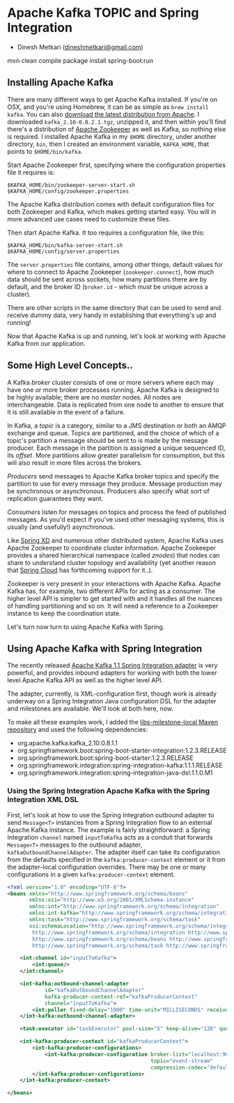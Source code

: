 # Apache Kafka TOPIC and Spring Integration
- Dinesh Metkari (dineshmetkari@gmail.com)

mvn clean compile package install spring-boot:run

## Installing Apache Kafka
There are many different ways to get Apache Kafka installed. If you're on OSX, and you're using Homebrew, it can be as simple as `brew install kafka`. You can also [download the latest distribution from Apache](http://kafka.apache.org/downloads.html). I downloaded `kafka_2.10-0.8.2.1.tgz`, unzipped it, and then within you'll find there's a distribution of [Apache Zookeeper](https://zookeeper.apache.org/) as well as Kafka, so nothing else is required. I installed Apache Kafka in my `$HOME` directory, under another directory, `bin`, then I created an environment variable, `KAFKA_HOME`, that points to `$HOME/bin/kafka`.

Start Apache Zookeeper first, specifying where the configuration properties file it requires is:

```
$KAFKA_HOME/bin/zookeeper-server-start.sh  $KAFKA_HOME/config/zookeeper.properties

```  

The Apache Kafka distribution comes with default configuration files for both Zookeeper and Kafka, which makes getting started easy. You will in more advanced use cases need to customize these files.

Then start Apache Kafka. It too requires a configuration file, like this:

```
$KAFKA_HOME/bin/kafka-server-start.sh  $KAFKA_HOME/config/server.properties
```

The `server.properties` file  contains, among other things, default values for where to connect to Apache Zookeeper (`zookeeper.connect`), how much data should be sent across sockets, how many partitions there are by default, and the broker ID (`broker.id` - which must be unique across a cluster).

There are other scripts in the same directory that can be used to send and receive dummy data, very handy in establishing that everything's up and running!

Now that Apache Kafka is up and running, let's look at  working with Apache Kafka from our application.

## Some High Level Concepts..

A Kafka _broker_ cluster consists of one or more servers where each may have one or more broker processes running. Apache Kafka is designed to be highly available; there are no _master_ nodes. All nodes are interchangeable. Data is replicated from one node to another to ensure that it is still available in the event of a failure.

In Kafka, a _topic_ is a category, similar to a JMS destination or both an AMQP exchange and queue. Topics are partitioned, and the choice of which of a topic's partition a message should be sent to is made by the message producer. Each message in the partition is assigned a unique sequenced ID, its  _offset_. More partitions allow greater parallelism for consumption, but this will also result in more files across the brokers.


_Producers_ send messages to Apache Kafka broker topics and specify the partition to use for every message they produce. Message production may be synchronous or asynchronous. Producers also specify what sort of replication guarantees they want.

_Consumers_ listen for messages on topics and process the feed of published messages. As you'd expect if you've used other messaging systems, this is usually (and usefully!) asynchronous.

Like [Spring XD](http://spring.io/projects/spring-xd) and numerous other distributed system, Apache Kafka uses Apache Zookeeper to coordinate cluster information. Apache Zookeeper provides a shared hierarchical namespace (called _znodes_) that nodes can share to understand cluster topology and availability (yet another reason that [Spring Cloud](https://github.com/spring-cloud/spring-cloud-zookeeper) has forthcoming support for it..).

Zookeeper is very present in your interactions with Apache Kafka. Apache Kafka has, for example, two different APIs for acting as a consumer. The higher level API is simpler to get started with and it handles all the nuances of handling partitioning and so on. It will need a reference to a Zookeeper instance to keep the coordination state.  

Let's turn now turn to using Apache Kafka with Spring.

## Using Apache Kafka with Spring Integration
The recently released [Apache Kafka 1.1 Spring Integration adapter]() is very powerful, and provides inbound adapters for working with both the lower level Apache Kafka API as well as the higher level API.

The adapter, currently, is XML-configuration first, though work is already underway on a Spring Integration Java configuration DSL for the adapter and milestones are available. We'll look at both here, now.

To make all these examples work, I added the [libs-milestone-local Maven  repository](http://repo.spring.io/simple/libs-milestone-local) and used the following dependencies:

- org.apache.kafka:kafka_2.10:0.8.1.1
- org.springframework.boot:spring-boot-starter-integration:1.2.3.RELEASE
- org.springframework.boot:spring-boot-starter:1.2.3.RELEASE
- org.springframework.integration:spring-integration-kafka:1.1.1.RELEASE
- org.springframework.integration:spring-integration-java-dsl:1.1.0.M1

### Using the Spring Integration Apache Kafka with the Spring Integration XML DSL

First, let's look at how to use the Spring Integration outbound adapter to send `Message<T>` instances from a Spring Integration flow to an external Apache Kafka instance. The example is fairly  straightforward: a Spring Integration `channel` named `inputToKafka` acts as a conduit that forwards `Message<T>` messages to the outbound adapter, `kafkaOutboundChannelAdapter`. The adapter itself can take its configuration from the defaults specified in the `kafka:producer-context` element or it from the adapter-local configuration overrides. There may be one or many configurations in a given `kafka:producer-context` element.

```xml
<?xml version="1.0" encoding="UTF-8"?>
<beans xmlns="http://www.springframework.org/schema/beans"
       xmlns:xsi="http://www.w3.org/2001/XMLSchema-instance"
       xmlns:int="http://www.springframework.org/schema/integration"
       xmlns:int-kafka="http://www.springframework.org/schema/integration/kafka"
       xmlns:task="http://www.springframework.org/schema/task"
       xsi:schemaLocation="http://www.springframework.org/schema/integration/kafka http://www.springframework.org/schema/integration/kafka/spring-integration-kafka.xsd
		http://www.springframework.org/schema/integration http://www.springframework.org/schema/integration/spring-integration.xsd
		http://www.springframework.org/schema/beans http://www.springframework.org/schema/beans/spring-beans.xsd
		http://www.springframework.org/schema/task http://www.springframework.org/schema/task/spring-task.xsd">

    <int:channel id="inputToKafka">
        <int:queue/>
    </int:channel>

    <int-kafka:outbound-channel-adapter
            id="kafkaOutboundChannelAdapter"
            kafka-producer-context-ref="kafkaProducerContext"
            channel="inputToKafka">
        <int:poller fixed-delay="1000" time-unit="MILLISECONDS" receive-timeout="0" task-executor="taskExecutor"/>
    </int-kafka:outbound-channel-adapter>

    <task:executor id="taskExecutor" pool-size="5" keep-alive="120" queue-capacity="500"/>

    <int-kafka:producer-context id="kafkaProducerContext">
        <int-kafka:producer-configurations>
            <int-kafka:producer-configuration broker-list="localhost:9092"
                                              topic="event-stream"
                                              compression-codec="default"/>
        </int-kafka:producer-configurations>
    </int-kafka:producer-context>

</beans>


